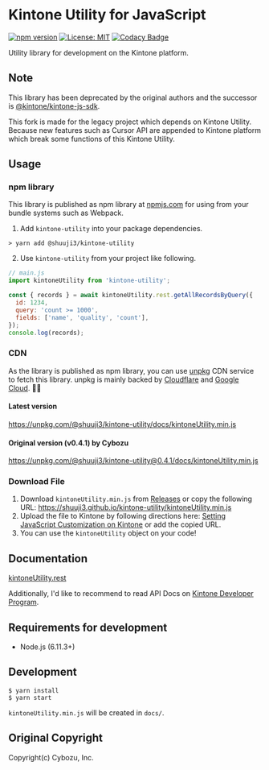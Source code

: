 # Kintone Utility for JavaScript
[![npm version](https://badge.fury.io/js/%40shuuji3%2Fkintone-utility.svg)](https://badge.fury.io/js/%40shuuji3%2Fkintone-utility)
[![License: MIT](https://img.shields.io/badge/License-MIT-yellow.svg)](https://opensource.org/licenses/MIT)
[![Codacy Badge](https://api.codacy.com/project/badge/Grade/562912d851d2491d9e85e35d2a0ddb30)](https://app.codacy.com/app/shuuji3/kintone-utility?utm_source=github.com&utm_medium=referral&utm_content=shuuji3/kintone-utility&utm_campaign=Badge_Grade_Settings)

Utility library for development on the Kintone platform.

## Note

This library has been deprecated by the original authors and the successor is [@kintone/kintone-js-sdk](https://www.npmjs.com/package/@kintone/kintone-js-sdk). 

This fork is made for the legacy project which depends on Kintone Utility. Because new features such as Cursor API are appended to Kintone platform which break some functions of this Kintone Utility. 

## Usage

### npm library
This library is published as npm library at [npmjs.com](https://npmjs.com) for using from your bundle systems such as Webpack.

1. Add `kintone-utility` into your package dependencies.
```console
> yarn add @shuuji3/kintone-utility
```
2. Use `kintone-utility` from your project like following.
```js
// main.js
import kintoneUtility from 'kintone-utility';

const { records } = await kintoneUtility.rest.getAllRecordsByQuery({
  id: 1234,
  query: 'count >= 1000',
  fields: ['name', 'quality', 'count'],
});
console.log(records);
```

### CDN
As the library is published as npm library, you can use [unpkg](https://unpkg.com) CDN service to fetch this library. unpkg is mainly backed by [Cloudflare](https://www.cloudflare.com/) and [Google Cloud](https://cloud.google.com/). 🙏✨

#### Latest version
<https://unpkg.com/@shuuji3/kintone-utility/docs/kintoneUtility.min.js>

#### Original version (v0.4.1) by Cybozu
<https://unpkg.com/@shuuji3/kintone-utility@0.4.1/docs/kintoneUtility.min.js>

### Download File
1. Download `kintoneUtility.min.js` from [Releases](https://github.com/shuuji3/kintone-utility/releases) 
   or copy the following URL: <https://shuuji3.github.io/kintone-utility/kintoneUtility.min.js>
2. Upload the file to Kintone by following directions here: [Setting JavaScript Customization on Kintone](https://developer.kintone.io/hc/en-us/articles/213149757)
   or add the copied URL.
3. You can use the `kintoneUtility` object on your code!

## Documentation
[kintoneUtility.rest](./guides/rest_doc.md)

Additionally, I'd like to recommend to read API Docs on [Kintone Developer Program](https://developer.kintone.io/hc/en-us).

## Requirements for development
* Node.js (6.11.3+)

## Development
```console
$ yarn install
$ yarn start
```

`kintoneUtility.min.js` will be created in `docs/`.

## Original Copyright
Copyright(c) Cybozu, Inc.
